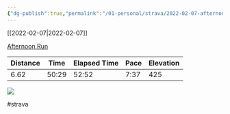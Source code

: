 ```yaml
---
{"dg-publish":true,"permalink":"/01-personal/strava/2022-02-07-afternoon-run/"}
---
```



[[2022-02-07\|2022-02-07]]

[Afternoon Run](https://www.strava.com/activities/6647909676)

| Distance | Time  | Elapsed Time | Pace | Elevation |
| -------- | ----- | ------------ | ---- | --------- |
| 6.62     | 50:29 | 52:52        | 7:37 | 425       |



    
![](https://dgtzuqphqg23d.cloudfront.net/nk59Z4qtMbihFXpO4WShBAqfnHhkWAcIjecIL94x-6Q-768x576.jpg)

    

#strava
